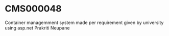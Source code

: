 # CMS000048
Container managemment system made per requirement given by university
using asp.net
Prakriti Neupane
